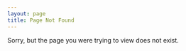 ```yaml
---
layout: page
title: Page Not Found
---
```


Sorry, but the page you were trying to view does not exist.
